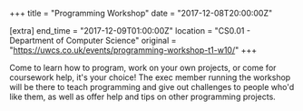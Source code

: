 +++
title = "Programming Workshop"
date = "2017-12-08T20:00:00Z"

[extra]
end_time = "2017-12-09T01:00:00Z"
location = "CS0.01 - Department of Computer Science"
original = "https://uwcs.co.uk/events/programming-workshop-t1-w10/"
+++

Come to learn how to program, work on your own projects, or come for coursework help, it's your choice\! The exec member running the workshop will be there to teach programming and give out challenges to people who'd like them, as well as offer help and tips on other programming projects.

